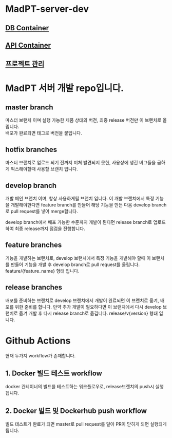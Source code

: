 # MadPT-server-dev

## [DB Container](/DB_container)
## [API Container](/API_container)
## [프로젝트 관리](/.github/PROJECT_GUIDE.md)
# MadPT 서버 개발 repo입니다.

## master branch

마스터 브랜치 이며 실행 가능한 제품 상태의 버전, 최종 release 버전만 이 브랜치로 올립니다.  
배포가 완료되면 태그로 버전을 붙입니다.

## hotfix branches

마스터 브랜치로 업로드 되기 전까지 미처 발견되지 못한, 사용상에 생긴 버그들을 급하게 픽스해야할때 사용할 브랜치 입니다.

## develop branch

개발 메인 브랜치 이며, 항상 사용하게될 브랜치 입니다. 이 개발 브랜치에서 특정 기능을 개발해야한다면 feature branch를 만들어 해당 기능을 만든 다음 develop branch로 pull request를 넣어 merge합니다.

develop branch에서 배포 가능한 수준까지 개발이 된다면 release branch로 업로드하여 최종 release까지 점검을 진행합니다.

## feature branches

기능을 개발하는 브랜치로, develop 브랜치에서 특정 기능을 개발해야 할때 이 브랜치를 만들어 기능을 개발 후 develop branch로 pull request를 올립니다.  
feature/{feature_name} 형태 입니다.

## release branches

배포를 준비하는 브랜치로 develop 브랜치에서 개발이 완료되면 이 브랜치로 옮겨, 배포를 위한 준비를 합니다. 만약 추가 개발이 필요하다면 이 브랜치에서 다시 develop 브랜치로 옮겨 개발 후 다시 release branch로 옮깁니다.
release/v{version} 형태 입니다.


# Github Actions
현재 두가지 workflow가 존재합니다.

## 1. Docker 빌드 테스트 workflow
docker 컨테이너의 빌드를 테스트하는 워크플로우로, release브랜치의 push시 실행됩니다.

## 2. Docker 빌드 및 Dockerhub push workflow
빌드 테스트가 완료가 되면 master로 pull request를 달아 PR이 닫히게 되면 실행되게 됩니다.
